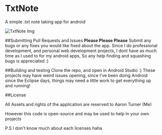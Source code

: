 # TxtNote
A simple .txt note taking app for android

![TxtNote Img](http://aaronthedev.com/images/txtscreen.bf044a6d.png)

##Submitting Pull Requests and Issues
**Please Please Please** Submit any bugs or any fixes you would like fixed about the app. 
Since I do professional development, and personal web development projects,
I dont have as much time as I used to for my android apps,
So any help finding and squashing bugs is appreciated :)

##Building and testing
Clone the repo, and open in Android Studio :) These projects may have weird issues opening, since I've been doing
Android since the Eclipse days, things may need a little work to get everything up and running!


##License

All Assets and rights of the application are reserved to Aaron Turner (Me)

However this code is open-source and may be used to help in your own projects

P.S I don't know much about each licenses haha
